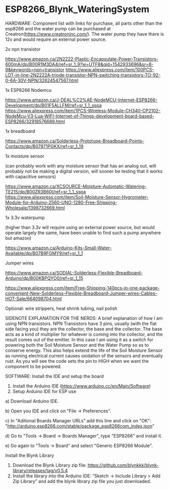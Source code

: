 # ESP8266_Blynk_WateringSystem

HARDWARE:
Component list with links for purchase, all parts other than the esp8266 and the water pump can be purchased at Creatron(https://www.creatroninc.com/).  The water pump they have there is 12v and would require an external power source.  

2x npn transistor 

https://www.amazon.ca/2N2222-Plastic-Encapsulate-Power-Transistors-600mA/dp/B00R1M3DA4/ref=sr_1_9?ie=UTF8&qid=1542933696&sr=8-9&keywords=npn+transistor
https://www.aliexpress.com/item/100PCS-LOT-in-line-2N2222A-triode-transistor-NPN-switching-transistors-TO-92-0-6A-30V-NPN/32624547567.html

1x ESP8266 Nodemcu

https://www.amazon.ca/J-DEAL%C2%AE-NodeMCU-Internet-ESP8266-Development/dp/B01F5ALLFM/ref=sr_1_1_sspa
https://www.aliexpress.com/item/1PCS-Wireless-Module-CH340-CP2102-NodeMcu-V3-Lua-WIFI-Internet-of-Things-development-board-based-ESP8266/32918576689.html

1x breadboard

https://www.amazon.ca/Solderless-Prototype-Breadboard-Points-Contacts/dp/B07871PGKX/ref=sr_1_19

1x moisture sensor

(can probably work with any moisture sensor that has an analog out, will probably not be making a digital version, will sooner be testing that it works with capacitive sensors)

https://www.amazon.ca/XCSOURCE-Moisture-Automatic-Watering-TE215/dp/B00ZR3B60I/ref=sr_1_1_sspa
https://www.aliexpress.com/item/Soil-Moisture-Sensor-Hygrometer-Module-for-Arduino-2560-UNO-1280-Free-Shipping-Wholesale/1398732669.html

1x 3.3v waterpump

(higher than 3.3v will require using an external power source, but would operate largely the same, have been unable to find such a pump anywhere but amazon)

https://www.amazon.ca/Arduino-Kits-Small-Water-Available/dp/B07B9FGMY9/ref=sr_1_1

Jumper wires

https://www.amazon.ca/SODIAL-Solderless-Flexible-Breadboard-Arduino/dp/B00KBPQYO0/ref=sr_1_15

https://www.aliexpress.com/item/Free-Shipping-140pcs-in-one-package-convenient-New-Solderless-Flexible-Breadboard-Jumper-wires-Cables-HOT-Sale/664098704.html

Optional: wire strippers, heat shrink tubing, nail polish

SIDENOTE EXPLANATION FOR THE NERDS:
A brief explanation of how I am using NPN transistors.  NPN Transistors have 3 pins, usually (with the flat side facing you) they are the collector, the base and the collector.  The base acts as a kind of multiplier for whatever is coming into the collector, and the result comes out of the emitter.  In this case I am using it as a switch for powering both the Soil Moisture Sensor and the Water Pump so as to conserve energy.  This also helps extend the life of the Soil Moisture Sensor as running electrical current causes oxidation of the sensors and eventually rust.  As you will see the code sets the pin to HIGH when we want the component to be powered.




SOFTWARE:
Install the IDE and setup the board
1) Install the Arduino IDE (https://www.arduino.cc/en/Main/Software)
2) Setup Arduino IDE for ESP use

  a) Download Arduino IDE.

  b) Open you IDE and click on "File -> Preferences".

  c) In  "Aditional Boards Manager URLs" add this line and click on "OK":
      "http://arduino.esp8266.com/stable/package_esp8266com_index.json"
      
  d) Go to "Tools -> Board -> Boards Manager", type "ESP8266" and install it.
  
  e) Go again to "Tools -> Board" and select "Generic ESP8266 Module".
  
Install the Blynk Library
  1) Download the Blynk Library zip file: https://github.com/blynkkk/blynk-library/releases/tag/v0.5.4
  2)  Install the library into the Arduino IDE:  “Sketch -> Include Library > Add Zip Library” and add the blynk library zip file you       just downloaded.
